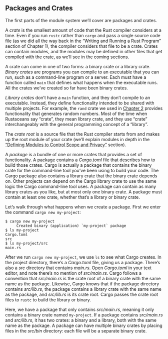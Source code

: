 ## Packages and Crates

The first parts of the module system we’ll cover are packages and crates.

A *crate* is the smallest amount of code that the Rust compiler considers at a
time. Even if you run `rustc` rather than `cargo` and pass a single source code
file (as we did all the way back in the “Writing and Running a Rust Program”
section of Chapter 1), the compiler considers that file to be a crate. Crates
can contain modules, and the modules may be defined in other files that get
compiled with the crate, as we’ll see in the coming sections.

A crate can come in one of two forms: a binary crate or a library crate.
*Binary crates* are programs you can compile to an executable that you can run,
such as a command-line program or a server. Each must have a function called
`main` that defines what happens when the executable runs. All the crates we’ve
created so far have been binary crates.

*Library crates* don’t have a `main` function, and they don’t compile to an
executable. Instead, they define functionality intended to be shared with
multiple projects. For example, the `rand` crate we used in [Chapter
2][rand]<!-- ignore --> provides functionality that generates random numbers.
Most of the time when Rustaceans say “crate”, they mean library crate, and they
use “crate” interchangeably with the general programming concept of a “library”.

The *crate root* is a source file that the Rust compiler starts from and makes
up the root module of your crate (we’ll explain modules in depth in the
[“Defining Modules to Control Scope and Privacy”][modules]<!-- ignore -->
section).

A *package* is a bundle of one or more crates that provides a set of
functionality. A package contains a *Cargo.toml* file that describes how to
build those crates. Cargo is actually a package that contains the binary crate
for the command-line tool you’ve been using to build your code. The Cargo
package also contains a library crate that the binary crate depends on. Other
projects can depend on the Cargo library crate to use the same logic the Cargo
command-line tool uses. A package can contain as many library crates as you
like, but at most only one binary crate. A package must contain at least one
crate, whether that’s a library or binary crate.

Let’s walk through what happens when we create a package. First we enter the
command `cargo new my-project`:

```console
$ cargo new my-project
     Created binary (application) `my-project` package
$ ls my-project
Cargo.toml
src
$ ls my-project/src
main.rs
```

After we run `cargo new my-project`, we use `ls` to see what Cargo creates. In
the project directory, there’s a *Cargo.toml* file, giving us a package.
There’s also a *src* directory that contains *main.rs*. Open *Cargo.toml* in
your text editor, and note there’s no mention of *src/main.rs*. Cargo follows a
convention that *src/main.rs* is the crate root of a binary crate with the same
name as the package. Likewise, Cargo knows that if the package directory
contains *src/lib.rs*, the package contains a library crate with the same name
as the package, and *src/lib.rs* is its crate root. Cargo passes the crate root
files to `rustc` to build the library or binary.

Here, we have a package that only contains *src/main.rs*, meaning it only
contains a binary crate named `my-project`. If a package contains *src/main.rs*
and *src/lib.rs*, it has two crates: a binary and a library, both with the same
name as the package. A package can have multiple binary crates by placing files
in the *src/bin* directory: each file will be a separate binary crate.

[modules]: ch07-02-defining-modules-to-control-scope-and-privacy.html
[rand]: ch02-00-guessing-game-tutorial.html#generating-a-random-number
